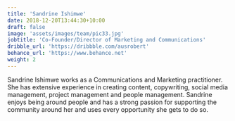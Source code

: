 ```yaml
---
title: 'Sandrine Ishimwe'
date: 2018-12-20T13:44:30+10:00
draft: false
image: 'assets/images/team/pic33.jpg'
jobtitle: 'Co-Founder/Director of Marketing and Communications'
dribble_url: 'https://dribbble.com/ausrobert'
behance_url: 'https://www.behance.net'
weight: 2
---
```


Sandrine Ishimwe works as a Communications and Marketing practitioner. She has extensive experience in creating content, copywriting, social media management, project management and people management. Sandrine enjoys being around people and has a strong passion for supporting the community around her and uses every opportunity she gets to do so.
